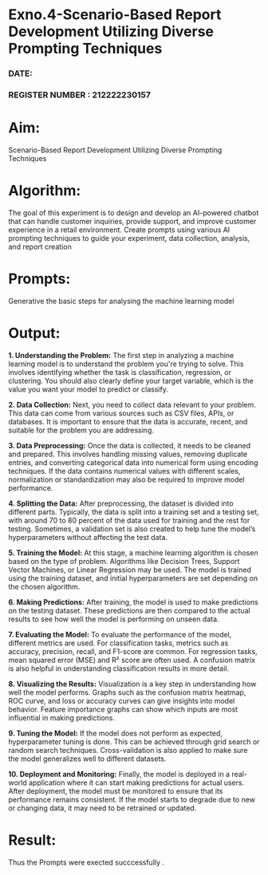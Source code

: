# Exno.4-Scenario-Based Report Development Utilizing Diverse Prompting Techniques
### DATE:                                                                           
### REGISTER NUMBER : 212222230157
# Aim: 
  Scenario-Based Report Development Utilizing Diverse Prompting Techniques
# Algorithm:
  The goal of this experiment is to design and develop an AI-powered chatbot that can handle customer inquiries, provide support, and improve customer experience in a retail environment. Create prompts using 
  various AI prompting techniques to guide your experiment, data collection, analysis, and report creation

# Prompts: 
 Generative the basic steps for analysing the machine learning model

# Output:
 **1. Understanding the Problem:** 
The first step in analyzing a machine learning model is to understand the problem you're trying to solve. This involves identifying whether the task is classification, regression, or clustering. You should also clearly define your target variable, which is the value you want your model to predict or classify.

**2. Data Collection:**
Next, you need to collect data relevant to your problem. This data can come from various sources such as CSV files, APIs, or databases. It is important to ensure that the data is accurate, recent, and suitable for the problem you are addressing.

**3. Data Preprocessing:**
Once the data is collected, it needs to be cleaned and prepared. This involves handling missing values, removing duplicate entries, and converting categorical data into numerical form using encoding techniques. If the data contains numerical values with different scales, normalization or standardization may also be required to improve model performance.

**4. Splitting the Data:**
After preprocessing, the dataset is divided into different parts. Typically, the data is split into a training set and a testing set, with around 70 to 80 percent of the data used for training and the rest for testing. Sometimes, a validation set is also created to help tune the model’s hyperparameters without affecting the test data.

**5. Training the Model:**
At this stage, a machine learning algorithm is chosen based on the type of problem. Algorithms like Decision Trees, Support Vector Machines, or Linear Regression may be used. The model is trained using the training dataset, and initial hyperparameters are set depending on the chosen algorithm.

**6. Making Predictions:**
After training, the model is used to make predictions on the testing dataset. These predictions are then compared to the actual results to see how well the model is performing on unseen data.

**7. Evaluating the Model:**
To evaluate the performance of the model, different metrics are used. For classification tasks, metrics such as accuracy, precision, recall, and F1-score are common. For regression tasks, mean squared error (MSE) and R² score are often used. A confusion matrix is also helpful in understanding classification results in more detail.

**8. Visualizing the Results:**
Visualization is a key step in understanding how well the model performs. Graphs such as the confusion matrix heatmap, ROC curve, and loss or accuracy curves can give insights into model behavior. Feature importance graphs can show which inputs are most influential in making predictions.

**9. Tuning the Model:**
If the model does not perform as expected, hyperparameter tuning is done. This can be achieved through grid search or random search techniques. Cross-validation is also applied to make sure the model generalizes well to different datasets.

**10. Deployment and Monitoring:**
Finally, the model is deployed in a real-world application where it can start making predictions for actual users. After deployment, the model must be monitored to ensure that its performance remains consistent. If the model starts to degrade due to new or changing data, it may need to be retrained or updated.


# Result: 
Thus the Prompts were exected succcessfully .

